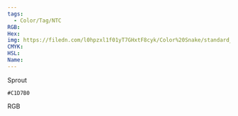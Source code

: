 ```yaml
---
tags:
  - Color/Tag/NTC
RGB:
Hex:
img: https://filedn.com/l0hpzxl1f01yT7GHxtF8cyk/Color%20Snake/standard_csv_to_svg//C1D7B0.svg
CMYK:
HSL:
Name:
---
```

Sprout
```palette
#C1D7B0
```
RGB
